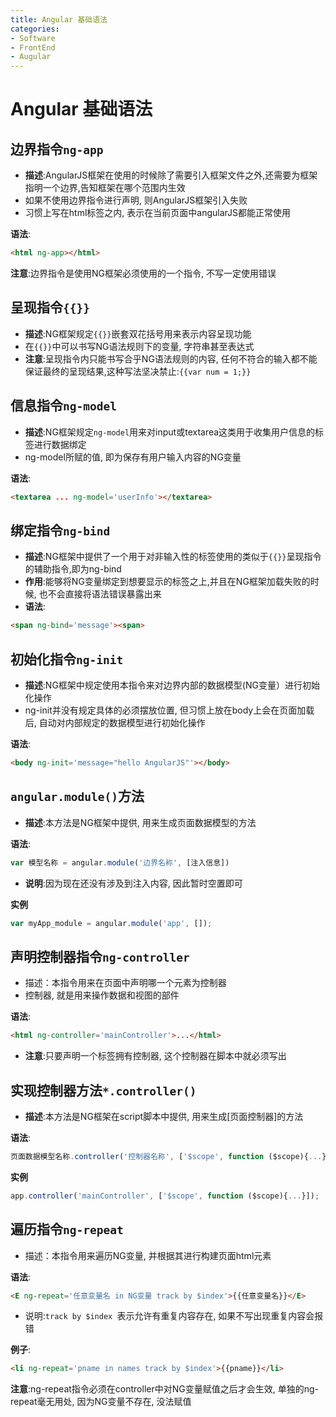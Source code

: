 ```yaml
---
title: Angular 基础语法
categories:
- Software
- FrontEnd
- Augular
---
```

# Angular 基础语法

## 边界指令`ng-app`

- **描述**:AngularJS框架在使用的时候除了需要引入框架文件之外,还需要为框架指明一个边界,告知框架在哪个范围内生效
- 如果不使用边界指令进行声明, 则AngularJS框架引入失败
- 习惯上写在html标签之内, 表示在当前页面中angularJS都能正常使用

**语法**:

```html
<html ng-app></html>
```

**注意**:边界指令是使用NG框架必须使用的一个指令, 不写一定使用错误

## 呈现指令`{{}}`

- **描述**:NG框架规定`{{}}`嵌套双花括号用来表示内容呈现功能
- 在`{{}}`中可以书写NG语法规则下的变量, 字符串甚至表达式
- **注意**:呈现指令内只能书写合乎NG语法规则的内容, 任何不符合的输入都不能保证最终的呈现结果,这种写法坚决禁止:`{{var num = 1;}}`

## 信息指令`ng-model`

- **描述**:NG框架规定`ng-model`用来对input或textarea这类用于收集用户信息的标签进行数据绑定
- ng-model所赋的值, 即为保存有用户输入内容的NG变量

**语法**:

```html
<textarea ... ng-model='userInfo'></textarea>
```

## 绑定指令`ng-bind`

- **描述**:NG框架中提供了一个用于对非输入性的标签使用的类似于`{{}}`呈现指令的辅助指令,即为ng-bind
- **作用**:能够将NG变量绑定到想要显示的标签之上,并且在NG框架加载失败的时候, 也不会直接将语法错误暴露出来
- **语法**:

```html
<span ng-bind='message'><span>
```

## 初始化指令`ng-init`

- **描述**:NG框架中规定使用本指令来对边界内部的数据模型(NG变量）进行初始化操作
- ng-init并没有规定具体的必须摆放位置, 但习惯上放在body上会在页面加载后, 自动对内部规定的数据模型进行初始化操作

**语法**:

```html
<body ng-init='message="hello AngularJS"'></body>
```

## `angular.module()`方法

- **描述**:本方法是NG框架中提供, 用来生成页面数据模型的方法

**语法**:

```js
var 模型名称 = angular.module('边界名称', [注入信息])
```

- **说明**:因为现在还没有涉及到注入内容, 因此暂时空置即可

**实例**

```js
var myApp_module = angular.module('app', []);
```

## 声明控制器指令`ng-controller`

- 描述：本指令用来在页面中声明哪一个元素为控制器
- 控制器, 就是用来操作数据和视图的部件

**语法**:

```html
<html ng-controller='mainController'>...</html>
```

- **注意**:只要声明一个标签拥有控制器, 这个控制器在脚本中就必须写出

## 实现控制器方法`*.controller()`

- **描述**:本方法是NG框架在script脚本中提供, 用来生成[页面控制器]的方法

**语法**:

```js
页面数据模型名称.controller('控制器名称', ['$scope', function ($scope){...}]);
```

**实例**

```js
app.controller('mainController', ['$scope', function ($scope){...}]);
```

## 遍历指令`ng-repeat`

- 描述：本指令用来遍历NG变量, 并根据其进行构建页面html元素

**语法**:

```html
<E ng-repeat='任意变量名 in NG变量 track by $index'>{{任意变量名}}</E>
```

- 说明:`track by $index `表示允许有重复内容存在, 如果不写出现重复内容会报错

**例子**:

```html
<li ng-repeat='pname in names track by $index'>{{pname}}</li>
```

**注意**:ng-repeat指令必须在controller中对NG变量赋值之后才会生效, 单独的ng-repeat毫无用处, 因为NG变量不存在, 没法赋值

